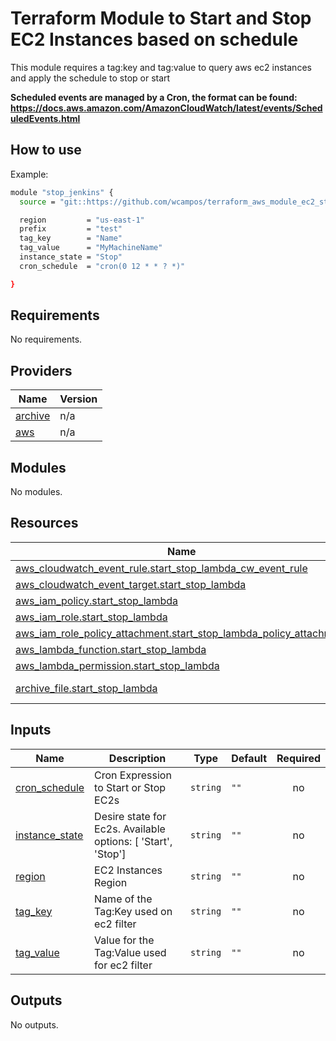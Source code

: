
# Terraform Module to Start and Stop EC2 Instances based on schedule

This module requires a tag:key and tag:value to query aws ec2 instances and apply the schedule to stop or start

**Scheduled events are managed by a Cron, the format can be found: https://docs.aws.amazon.com/AmazonCloudWatch/latest/events/ScheduledEvents.html**

## How to use

Example:
```bash
module "stop_jenkins" {
  source = "git::https://github.com/wcampos/terraform_aws_module_ec2_start_stop_scheduled_trigger.git"

  region         = "us-east-1"
  prefix         = "test"
  tag_key        = "Name"
  tag_value      = "MyMachineName"
  instance_state = "Stop"
  cron_schedule  = "cron(0 12 * * ? *)"

}
```

<!-- BEGIN_TF_DOCS -->
## Requirements

No requirements.

## Providers

| Name | Version |
|------|---------|
| <a name="provider_archive"></a> [archive](#provider\_archive) | n/a |
| <a name="provider_aws"></a> [aws](#provider\_aws) | n/a |

## Modules

No modules.

## Resources

| Name | Type |
|------|------|
| [aws_cloudwatch_event_rule.start_stop_lambda_cw_event_rule](https://registry.terraform.io/providers/hashicorp/aws/latest/docs/resources/cloudwatch_event_rule) | resource |
| [aws_cloudwatch_event_target.start_stop_lambda](https://registry.terraform.io/providers/hashicorp/aws/latest/docs/resources/cloudwatch_event_target) | resource |
| [aws_iam_policy.start_stop_lambda](https://registry.terraform.io/providers/hashicorp/aws/latest/docs/resources/iam_policy) | resource |
| [aws_iam_role.start_stop_lambda](https://registry.terraform.io/providers/hashicorp/aws/latest/docs/resources/iam_role) | resource |
| [aws_iam_role_policy_attachment.start_stop_lambda_policy_attachment](https://registry.terraform.io/providers/hashicorp/aws/latest/docs/resources/iam_role_policy_attachment) | resource |
| [aws_lambda_function.start_stop_lambda](https://registry.terraform.io/providers/hashicorp/aws/latest/docs/resources/lambda_function) | resource |
| [aws_lambda_permission.start_stop_lambda](https://registry.terraform.io/providers/hashicorp/aws/latest/docs/resources/lambda_permission) | resource |
| [archive_file.start_stop_lambda](https://registry.terraform.io/providers/hashicorp/archive/latest/docs/data-sources/file) | data source |

## Inputs

| Name | Description | Type | Default | Required |
|------|-------------|------|---------|:--------:|
| <a name="input_cron_schedule"></a> [cron\_schedule](#input\_cron\_schedule) | Cron Expression to Start or Stop EC2s | `string` | `""` | no |
| <a name="input_instance_state"></a> [instance\_state](#input\_instance\_state) | Desire state for Ec2s. Available options: [ 'Start', 'Stop'] | `string` | `""` | no |
| <a name="input_region"></a> [region](#input\_region) | EC2 Instances Region | `string` | `""` | no |
| <a name="input_tag_key"></a> [tag\_key](#input\_tag\_key) | Name of the Tag:Key used on ec2 filter | `string` | `""` | no |
| <a name="input_tag_value"></a> [tag\_value](#input\_tag\_value) | Value for the Tag:Value used for ec2 filter | `string` | `""` | no |

## Outputs

No outputs.
<!-- END_TF_DOCS -->